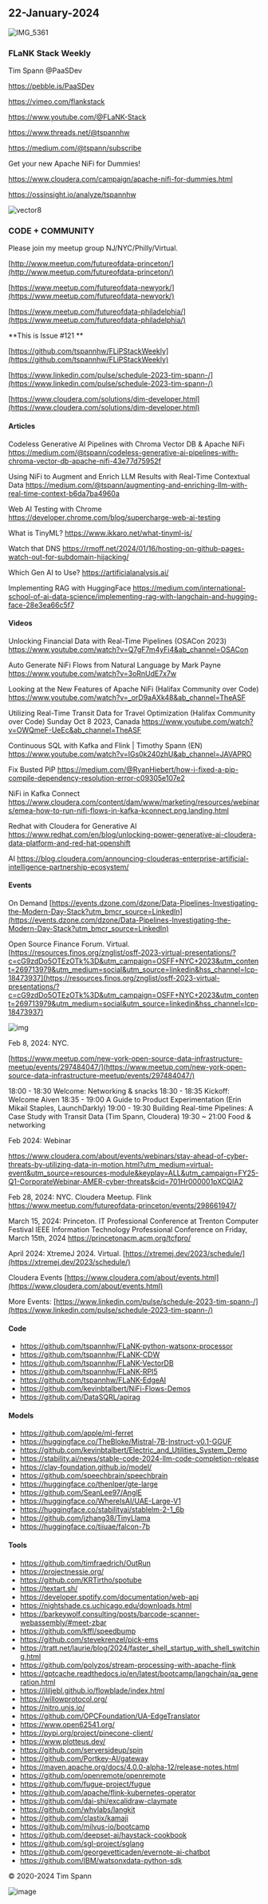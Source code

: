 ## 22-January-2024

![IMG_5361](https://github.com/tspannhw/FLiPStackWeekly/assets/18673814/d0e00603-45d3-43dc-a70a-b62e84c7864e)


### FLaNK Stack Weekly


Tim Spann @PaaSDev

https://pebble.is/PaaSDev

https://vimeo.com/flankstack

https://www.youtube.com/@FLaNK-Stack

https://www.threads.net/@tspannhw

https://medium.com/@tspann/subscribe

Get your new Apache NiFi for Dummies!

https://www.cloudera.com/campaign/apache-nifi-for-dummies.html

https://ossinsight.io/analyze/tspannhw

![vector8](https://github.com/tspannhw/FLiPStackWeekly/assets/18673814/682a1cb9-8329-401f-932a-a7ed01110210)


### CODE + COMMUNITY

Please join my meetup group NJ/NYC/Philly/Virtual. 

[http://www.meetup.com/futureofdata-princeton/](http://www.meetup.com/futureofdata-princeton/)

[https://www.meetup.com/futureofdata-newyork/](https://www.meetup.com/futureofdata-newyork/)

[https://www.meetup.com/futureofdata-philadelphia/](https://www.meetup.com/futureofdata-philadelphia/)


**This is Issue #121 **



[https://github.com/tspannhw/FLiPStackWeekly](https://github.com/tspannhw/FLiPStackWeekly)

[https://www.linkedin.com/pulse/schedule-2023-tim-spann-/](https://www.linkedin.com/pulse/schedule-2023-tim-spann-/)

[https://www.cloudera.com/solutions/dim-developer.html](https://www.cloudera.com/solutions/dim-developer.html)




#### Articles

Codeless Generative AI Pipelines with Chroma Vector DB & Apache NiFi
https://medium.com/@tspann/codeless-generative-ai-pipelines-with-chroma-vector-db-apache-nifi-43e77d75952f

Using NiFi to Augment and Enrich LLM Results with Real-Time Contextual Data
https://medium.com/@tspann/augmenting-and-enriching-llm-with-real-time-context-b6da7ba4960a

Web AI Testing with Chrome
https://developer.chrome.com/blog/supercharge-web-ai-testing

What is TinyML?
https://www.ikkaro.net/what-tinyml-is/

Watch that DNS
https://rmoff.net/2024/01/16/hosting-on-github-pages-watch-out-for-subdomain-hijacking/

Which Gen AI to Use?
https://artificialanalysis.ai/

Implementing RAG with HuggingFace
https://medium.com/international-school-of-ai-data-science/implementing-rag-with-langchain-and-hugging-face-28e3ea66c5f7


#### Videos

Unlocking Financial Data with Real-Time Pipelines (OSACon 2023)
https://www.youtube.com/watch?v=Q7gF7m4yFi4&ab_channel=OSACon

Auto Generate NiFi Flows from Natural Language by Mark Payne
https://www.youtube.com/watch?v=3oRnUdE7x7w

Looking at the New Features of Apache NiFi (Halifax Community over Code)
https://www.youtube.com/watch?v=_orD9aAXk48&ab_channel=TheASF

Utilizing Real-Time Transit Data for Travel Optimization (Halifax Community over Code)
Sunday Oct 8 2023, Canada
https://www.youtube.com/watch?v=OWQmeF-UeEc&ab_channel=TheASF

Continuous SQL with Kafka and Flink | Timothy Spann (EN)
https://www.youtube.com/watch?v=IGs0k240zhU&ab_channel=JAVAPRO

Fix Busted PiP
https://medium.com/@RyanHiebert/how-i-fixed-a-pip-compile-dependency-resolution-error-c09305e107e2

NiFi in Kafka Connect
https://www.cloudera.com/content/dam/www/marketing/resources/webinars/emea-how-to-run-nifi-flows-in-kafka-kconnect.png.landing.html

Redhat with Cloudera for Generative AI
https://www.redhat.com/en/blog/unlocking-power-generative-ai-cloudera-data-platform-and-red-hat-openshift

AI
https://blog.cloudera.com/announcing-clouderas-enterprise-artificial-intelligence-partnership-ecosystem/

#### Events

On Demand
[https://events.dzone.com/dzone/Data-Pipelines-Investigating-the-Modern-Day-Stack?utm_bmcr_source=LinkedIn](https://events.dzone.com/dzone/Data-Pipelines-Investigating-the-Modern-Day-Stack?utm_bmcr_source=LinkedIn)

Open Source Finance Forum.  Virtual.
[https://resources.finos.org/znglist/osff-2023-virtual-presentations/?c=cG9zdDo5OTEzOTk%3D&utm_campaign=OSFF+NYC+2023&utm_content=269713979&utm_medium=social&utm_source=linkedin&hss_channel=lcp-18473937](https://resources.finos.org/znglist/osff-2023-virtual-presentations/?c=cG9zdDo5OTEzOTk%3D&utm_campaign=OSFF+NYC+2023&utm_content=269713979&utm_medium=social&utm_source=linkedin&hss_channel=lcp-18473937)

![img](https://media.licdn.com/dms/image/D4E22AQFBasCuZrsnJg/feedshare-shrink_800/0/1702310406179?e=1704931200&v=beta&t=4w-KHZHp074hHIypUEyDUkqUGu9nWXAeGRNPnFyNUUg)

Feb 8, 2024:  NYC.

[https://www.meetup.com/new-york-open-source-data-infrastructure-meetup/events/297484047/](https://www.meetup.com/new-york-open-source-data-infrastructure-meetup/events/297484047/)   

18:00 - 18:30 Welcome: Networking & snacks
18:30 - 18:35 Kickoff: Welcome Aiven
18:35 - 19:00 A Guide to Product Experimentation (Erin Mikail Staples, LaunchDarkly)
19:00 - 19:30 Building Real-time Pipelines: A Case Study with Transit Data (Tim Spann, Cloudera)
19:30 ~ 21:00 Food & networking 

Feb 2024: Webinar

https://www.cloudera.com/about/events/webinars/stay-ahead-of-cyber-threats-by-utilizing-data-in-motion.html?utm_medium=virtual-event&utm_source=resources-module&keyplay=ALL&utm_campaign=FY25-Q1-CorporateWebinar-AMER-cyber-threats&cid=701Hr000001pXCQIA2

Feb 28, 2024:  NYC. Cloudera Meetup.   Flink
https://www.meetup.com/futureofdata-princeton/events/298661947/

March 15, 2024: Princeton.
IT Professional Conference at Trenton Computer Festival
IEEE Information Technology Professional Conference on Friday, March 15th, 2024
https://princetonacm.acm.org/tcfpro/

April 2024: XtremeJ 2024. Virtual.
[https://xtremej.dev/2023/schedule/](https://xtremej.dev/2023/schedule/)


Cloudera Events
[https://www.cloudera.com/about/events.html](https://www.cloudera.com/about/events.html)

More Events:
[https://www.linkedin.com/pulse/schedule-2023-tim-spann-/](https://www.linkedin.com/pulse/schedule-2023-tim-spann-/)


#### Code

* https://github.com/tspannhw/FLaNK-python-watsonx-processor
* https://github.com/tspannhw/FLaNK-CDW
* https://github.com/tspannhw/FLaNK-VectorDB
* https://github.com/tspannhw/FLaNK-RPI5
* https://github.com/tspannhw/FLaNK-EdgeAI
* https://github.com/kevinbtalbert/NiFi-Flows-Demos
* https://github.com/DataSQRL/apirag
  
#### Models

* https://github.com/apple/ml-ferret
* https://huggingface.co/TheBloke/Mistral-7B-Instruct-v0.1-GGUF
* https://github.com/kevinbtalbert/Electric_and_Utilities_System_Demo
* https://stability.ai/news/stable-code-2024-llm-code-completion-release
* https://clay-foundation.github.io/model/
* https://github.com/speechbrain/speechbrain
* https://huggingface.co/thenlper/gte-large
* https://github.com/SeanLee97/AnglE
* https://huggingface.co/WhereIsAI/UAE-Large-V1
* https://huggingface.co/stabilityai/stablelm-2-1_6b
* https://github.com/jzhang38/TinyLlama
* https://huggingface.co/tiiuae/falcon-7b

  
#### Tools

* https://github.com/timfraedrich/OutRun
* https://projectnessie.org/
* https://github.com/KRTirtho/spotube
* https://textart.sh/
* https://developer.spotify.com/documentation/web-api
* https://nightshade.cs.uchicago.edu/downloads.html
* https://barkeywolf.consulting/posts/barcode-scanner-webassembly/#meet-zbar
* https://github.com/kffl/speedbump
* https://github.com/stevekrenzel/pick-ems
* https://tratt.net/laurie/blog/2024/faster_shell_startup_with_shell_switching.html
* https://github.com/polyzos/stream-processing-with-apache-flink
* https://gptcache.readthedocs.io/en/latest/bootcamp/langchain/qa_generation.html
* https://jliljebl.github.io/flowblade/index.html
* https://willowprotocol.org/
* https://nitro.unjs.io/
* https://github.com/OPCFoundation/UA-EdgeTranslator
* https://www.open62541.org/
* https://pypi.org/project/pinecone-client/
* https://www.plotteus.dev/
* https://github.com/serversideup/spin
* https://github.com/Portkey-AI/gateway
* https://maven.apache.org/docs/4.0.0-alpha-12/release-notes.html
* https://github.com/openremote/openremote
* https://github.com/fugue-project/fugue
* https://github.com/apache/flink-kubernetes-operator
* https://github.com/dai-shi/excalidraw-claymate
* https://github.com/whylabs/langkit
* https://github.com/clastix/kamaji
* https://github.com/milvus-io/bootcamp
* https://github.com/deepset-ai/haystack-cookbook
* https://github.com/sgl-project/sglang
* https://github.com/georgevetticaden/evernote-ai-chatbot
* https://github.com/IBM/watsonxdata-python-sdk

&copy; 2020-2024 Tim Spann

![image](https://github.com/tspannhw/FLiPStackWeekly/assets/18673814/603ea665-beed-426b-bcee-01f710c2eb62)


